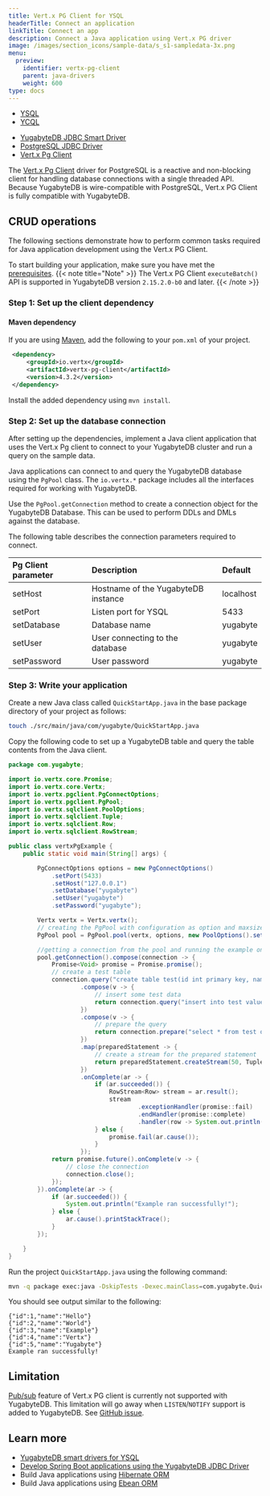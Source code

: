 ```yaml
---
title: Vert.x PG Client for YSQL
headerTitle: Connect an application
linkTitle: Connect an app
description: Connect a Java application using Vert.x PG driver
image: /images/section_icons/sample-data/s_s1-sampledata-3x.png
menu:
  preview:
    identifier: vertx-pg-client
    parent: java-drivers
    weight: 600
type: docs
---
```


<ul class="nav nav-tabs-alt nav-tabs-yb">
  <li class="active">
    <a href="../yugabyte-jdbc/" class="nav-link">
      YSQL
    </a>
  </li>
  <li>
    <a href="../ycql/" class="nav-link">
      YCQL
    </a>
  </li>
</ul>

<ul class="nav nav-tabs-alt nav-tabs-yb">

  <li >
    <a href="../yugabyte-jdbc/" class="nav-link">
      <i class="icon-postgres" aria-hidden="true"></i>
      YugabyteDB JDBC Smart Driver
    </a>
  </li>

  <li >
    <a href="../postgres-jdbc/" class="nav-link">
      <i class="icon-postgres" aria-hidden="true"></i>
      PostgreSQL JDBC Driver
    </a>
  </li>

   <li >
    <a href="../ysql-vertx-pg-client/" class="nav-link active">
      <i class="icon-postgres" aria-hidden="true"></i>
      Vert.x Pg Client
    </a>
  </li>

</ul>

The [Vert.x Pg Client](https://vertx.io/docs/vertx-pg-client/java/) driver for PostgreSQL is a reactive and non-blocking client for handling database connections with a single threaded API. Because YugabyteDB is wire-compatible with PostgreSQL, Vert.x PG Client is fully compatible with YugabyteDB.

## CRUD operations

The following sections demonstrate how to perform common tasks required for Java application development using the Vert.x PG Client.

To start building your application, make sure you have met the [prerequisites](../#prerequisites).
{{< note title="Note" >}}
The Vert.x PG Client `executeBatch()` API is supported in YugabyteDB version `2.15.2.0-b0` and later.
{{< /note >}}

### Step 1: Set up the client dependency

#### Maven dependency

If you are using [Maven](https://maven.apache.org/guides/development/guide-building-maven.html), add the following to your `pom.xml` of your project.

```xml
 <dependency>
     <groupId>io.vertx</groupId>
     <artifactId>vertx-pg-client</artifactId>
     <version>4.3.2</version>
 </dependency>
 ```

Install the added dependency using `mvn install`.

### Step 2: Set up the database connection

After setting up the dependencies, implement a Java client application that uses the Vert.x Pg client to connect to your YugabyteDB cluster and run a query on the sample data.

Java applications can connect to and query the YugabyteDB database using the `PgPool` class. The `io.vertx.*` package includes all the interfaces required for working with YugabyteDB.

Use the `PgPool.getConnection` method to create a connection object for the YugabyteDB Database. This can be used to perform DDLs and DMLs against the database.

The following table describes the connection parameters required to connect.

| Pg Client parameter | Description | Default |
| :------------------ | :---------- | :------ |
| setHost | Hostname of the YugabyteDB instance | localhost |
| setPort | Listen port for YSQL | 5433 |
| setDatabase | Database name | yugabyte |
| setUser | User connecting to the database | yugabyte |
| setPassword | User password | yugabyte |

### Step 3: Write your application

Create a new Java class called `QuickStartApp.java` in the base package directory of your project as follows:

```sh
touch ./src/main/java/com/yugabyte/QuickStartApp.java
```

Copy the following code to set up a YugabyteDB table and query the table contents from the Java client.

```java
package com.yugabyte;

import io.vertx.core.Promise;
import io.vertx.core.Vertx;
import io.vertx.pgclient.PgConnectOptions;
import io.vertx.pgclient.PgPool;
import io.vertx.sqlclient.PoolOptions;
import io.vertx.sqlclient.Tuple;
import io.vertx.sqlclient.Row;
import io.vertx.sqlclient.RowStream;

public class vertxPgExample {
    public static void main(String[] args) {

        PgConnectOptions options = new PgConnectOptions()
            .setPort(5433)
            .setHost("127.0.0.1")
            .setDatabase("yugabyte")
            .setUser("yugabyte")
            .setPassword("yugabyte");

        Vertx vertx = Vertx.vertx();
        // creating the PgPool with configuration as option and maxsize 10.
        PgPool pool = PgPool.pool(vertx, options, new PoolOptions().setMaxSize(10));

        //getting a connection from the pool and running the example on that
        pool.getConnection().compose(connection -> {
            Promise<Void> promise = Promise.promise();
            // create a test table
            connection.query("create table test(id int primary key, name text)").execute()
                    .compose(v -> {
                        // insert some test data
                        return connection.query("insert into test values (1, 'Hello'), (2, 'World'), (3,'Example'), (4, 'Vertx'), (5, 'Yugabyte')").execute();
                    })
                    .compose(v -> {
                        // prepare the query
                        return connection.prepare("select * from test order by id");
                    })
                    .map(preparedStatement -> {
                        // create a stream for the prepared statement
                        return preparedStatement.createStream(50, Tuple.tuple());
                    })
                    .onComplete(ar -> {
                        if (ar.succeeded()) {
                            RowStream<Row> stream = ar.result();
                            stream
                                    .exceptionHandler(promise::fail)
                                    .endHandler(promise::complete)
                                    .handler(row -> System.out.println(row.toJson())); // Printing each row as JSON
                        } else {
                            promise.fail(ar.cause());
                        }
                    });
            return promise.future().onComplete(v -> {
                // close the connection
                connection.close();
            });
        }).onComplete(ar -> {
            if (ar.succeeded()) {
                System.out.println("Example ran successfully!");
            } else {
                ar.cause().printStackTrace();
            }
        });

    }
}
```

Run the project `QuickStartApp.java` using the following command:

```sh
mvn -q package exec:java -DskipTests -Dexec.mainClass=com.yugabyte.QuickStartApp
```

You should see output similar to the following:

```output
{"id":1,"name":"Hello"}
{"id":2,"name":"World"}
{"id":3,"name":"Example"}
{"id":4,"name":"Vertx"}
{"id":5,"name":"Yugabyte"}
Example ran successfully!
```

## Limitation

[Pub/sub](https://vertx.io/docs/vertx-pg-client/java/#_pubsub) feature of Vert.x PG client is currently not supported with YugabyteDB. This limitation will go away when `LISTEN`/`NOTIFY` support is added to YugabyteDB. See [GitHub issue](https://github.com/yugabyte/yugabyte-db/issues/1872).

## Learn more

- [YugabyteDB smart drivers for YSQL](../../smart-drivers/)
- [Develop Spring Boot applications using the YugabyteDB JDBC Driver](../../../integrations/spring-framework/sdyb/)
- Build Java applications using [Hibernate ORM](../hibernate/)
- Build Java applications using [Ebean ORM](../ebean/)
